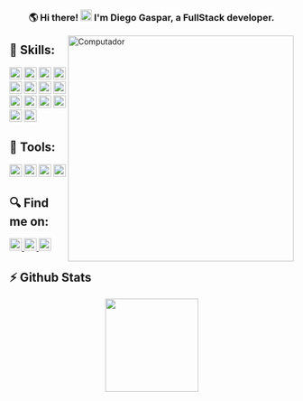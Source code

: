 

<h3 align="center"> 
  🌎 Hi there! <img height="20" src="https://raw.githubusercontent.com/iampavangandhi/iampavangandhi/master/gifs/Hi.gif" width="20px"> I'm Diego Gaspar,
  a <strong>FullStack developer</strong>.
</h3>

<img src="https://raw.githubusercontent.com/MicaelliMedeiros/micaellimedeiros/master/image/computer-illustration.png" min-width="400px" max-width="400px" width="400px" align="right" alt="Computador">

## 🚀 Skills:
<p align="left">
  
  <img height="22" alt="Javascript" src="https://img.shields.io/badge/JavaScript-323330?style=for-the-badge&logo=javascript&logoColor=F7DF1E" />
  <img height="22" alt="Typescript" src="https://img.shields.io/badge/TypeScript-007ACC?style=for-the-badge&logo=typescript&logoColor=white" />
  <img height="22" alt="HTML" src="https://img.shields.io/badge/HTML5-E34F26?style=for-the-badge&logo=html5&logoColor=white" />
  <img height="22" alt="CSS" src="https://img.shields.io/badge/CSS3-1572B6?style=for-the-badge&logo=css3&logoColor=white" /> 
  
  <img height="22" alt="React" src="https://img.shields.io/badge/React-20232A?style=for-the-badge&logo=react&logoColor=61DAFB" />
  <img height="22" alt="React Native" src="https://img.shields.io/badge/React_Native-20232A?style=for-the-badge&logo=react&logoColor=61DAFB" />
  <img height="22" alt="NextJS" src="https://img.shields.io/badge/next.js-000000?style=for-the-badge&logo=nextdotjs&logoColor=white" />
  <img height="22" alt="Redux" src="https://img.shields.io/badge/Redux-593D88?style=for-the-badge&logo=redux&logoColor=white" />
 
  <img height="22" alt="Vue" src="https://img.shields.io/badge/Vue.js-35495E?style=for-the-badge&logo=vuedotjs&logoColor=4FC08D" />
  <img height="22" alt="Quasar" src="https://img.shields.io/badge/Quasar-1976D2?style=for-the-badge&logo=quasar&logoColor=white" />
  
  <img height="22" alt="Sass" src="https://img.shields.io/badge/Sass-CC6699?style=for-the-badge&logo=sass&logoColor=white" />
  <img height="22" alt="styled components" src="https://img.shields.io/badge/styled--components-DB7093?style=for-the-badge&logo=styled-components&logoColor=white" />
  <img height="22" alt="Node" src="https://img.shields.io/badge/Node.js-339933?style=for-the-badge&logo=nodedotjs&logoColor=white" />
  <img height="22" alt="GraphQL" src="https://img.shields.io/badge/GraphQl-E10098?style=for-the-badge&logo=graphql&logoColor=white" />
  
  <br>
</p>

## 💼 Tools:
<p align="left">
  <img  height="22" alt="Docker" src="https://img.shields.io/badge/-Docker-2496ED?style=flat-square&logo=docker&logoColor=white" />
  <img height="22" alt="VSCode" src="https://img.shields.io/badge/-VS%20Code-007ACC?style=flat-square&logo=visual-studio-code&logoColor=white" />
  <img height="22" alt="Git" src="https://img.shields.io/badge/-git-F05032?style=flat-square&logo=git&logoColor=white" />
  <img height="22" alt="AWS" src="https://img.shields.io/badge/Amazon_AWS-FF9900?style=for-the-badge&logo=amazonaws&logoColor=white" />
</p>

## 🔍 Find me on:
<p align="left">

  <a href="mailto:diegogaspardacruz1@gmail.com">
    <img height="22" alt="Connect via Email" src="https://img.shields.io/badge/Gmail-D14836?style=for-the-badge&logo=gmail&logoColor=white" />
  </a>
  <a href="https://www.linkedin.com/in/diegogasparcruz/">
    <img height="22" alt="Connect on LinkedIn" src="https://img.shields.io/badge/LinkedIn-0077B5?style=for-the-badge&logo=linkedin&logoColor=white" />
  </a>
  <a href="https://t.me/diegogaspar16">
    <img height="22" alt="Contact on Telegram" src="https://img.shields.io/badge/Telegram-2CA5E0?style=for-the-badge&logo=telegram&logoColor=white" />
  </a>
</p>

## ⚡ Github Stats
<div align="center">
  <a href="https://github.com/marcelo-rafael/github-readme-stats">
    <img 
         align="center" 
         height="165"
         src="https://github-readme-stats.vercel.app/api/top-langs/?username=diegogasparcruz&layout=compact&theme=dracula&langs_count=7&exclude_repo=matematica-computacional,computacao-grafica,Share,ChatApp,trabalhos-mobile,trabalho-final-web" 
     />
  </a>
</div>





 
